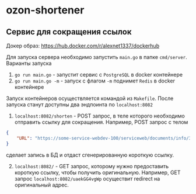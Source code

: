 # ozon-shortener
## Сервис для сокращения ссылок
Докер образ: https://hub.docker.com/r/alexnet1337/dockerhub

Для запуска сервера необходимо запустить `main.go` в папке `cmd/server`. Варианты запуска
1. `go run main.go` - запустит сервис с `PostgreSQL` в docker контейнере
2. `go run main.go -m` - запуск с флагом `-m` поднимет `Redis` в docker контейнере

Запуск контейнеров осуществляется командой из `Makefile`.
После запуска станут доступны два эндпоинта по `localhost:8082`
1. `localhost:8082/shorten` - POST запрос, в теле которого необходимо отправить ссылку для сокращения. Например, POST запрос с телом
```json 
{
    "URL": "https://some-service-webdev-100/serviceweb/documents/info/341813/view/241627"
}
``` 
сделает запись в БД и отдаст сгенерированную короткую ссылку.

2. `localhost:8082/` - GET запрос, которому нужно предоставить короткую ссылку, чтобы получить оригинальную. Например, GET запрос `localhost:8082/uaekGG4vgWp` осуществит redirect на оригинальный адрес.
